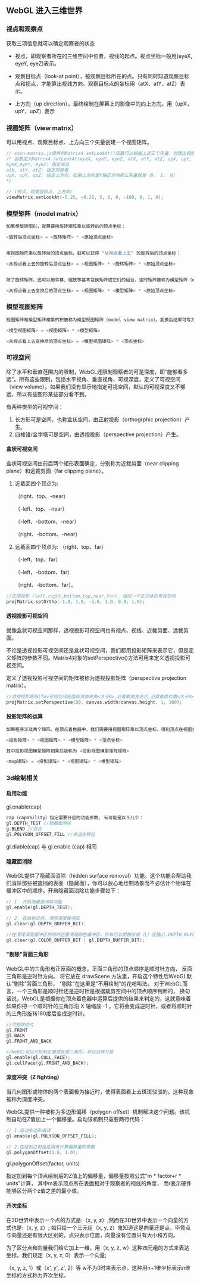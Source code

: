 ## WebGL 进入三维世界
### 视点和观察点

获取三项信息就可以确定观察者的状态

* 视点，即观察者所在的三维空间中位置，视线的起点。视点坐标一般用(eyeX, eyeY, eyeZ)表示。

* 观察目标点（look-at point），被观察目标所在的点。只有同时知道观察目标点和视点，才能算出视线方向。观察目标点的坐标用（atX、atY、atZ）表示。

* 上方向（up direction），最终绘制在屏幕上的影像中的向上方向。用（upX，upY，upZ）表示



### 视图矩阵（view matrix）

可以用视点、观察目标点、上方向三个矢量创建一个视图矩阵。
```c
// coun-matrix.js提供的Matrix4.setLookAt()函数可以根据上述三个矢量，创建出视图矩阵。
/* 函数定义Matrix4.setLookAt(eyeX, eyeY, eyeZ, atX, atY, atZ, upX, upY, upZ)。参数：
eyeX,eyeY, eyeZ: 指定视点
atX, atY, atZ: 指定观察者
upX, upY, upZ: 指定上方向，如果上方向是Y轴正方向那么矢量就是（0， 1， 0）
*/

// (视点，观察目标点，上方向)
viewMatrix.setLookAt(-0.25, -0.25, 5, 0, 0, -100, 0, 1, 0);
```



### 模型矩阵（model matrix）

```c
如果想旋转图形，就需要用旋转矩阵乘以旋转前的顶点坐标：

<旋转后顶点坐标> = <旋转矩阵> * <原始顶点坐标>


用视图矩阵乘以旋转后的顶点坐标，就可以获得 "从视点看上去" 的旋转后的顶点坐标：

<从视点看上去的旋转后顶点坐标> = <视图矩阵> * <旋转矩阵> * <原始顶点坐标>


除了旋转矩阵，还可以用平移、缩放等基本变换矩阵或它们的组合，这时矩阵被称为模型矩阵（model matrix）。这样就可以写成：

<从视点看上去变换后的顶点坐标> = <视图矩阵> * <模型矩阵> * <原始顶点坐标>
```



### 模型视图矩阵

```c
视图矩阵和模型矩阵相乘的积被称为模型视图矩阵（model view matrix）。变换后结果可写为：

<模型视图矩阵> = <视图矩阵> * <模型矩阵>

<从视点看上去变换后的顶点坐标> = <模型视图矩阵> * <顶点坐标>
```



### 可视空间

除了水平和垂直范围内的限制，WebGL还限制观察者的可是深度，即“能够看多远”。所有这些限制，包括水平视角、垂直视角、可视深度，定义了可视空间（view volume）。如果我们没有显示地指定可视空间，默认的可视深度又不够远，所以有些图形某些部分看不到。

有两种类型的可视空间：

1. 长方形可是空间，也称盒状空间，由正射投影（orthogrphic projection）产生。
2. 四棱锥/金字塔可是空间，由透视投影（perspective projection）产生。



#### 盒状可视空间

盒状可视空间由前后两个矩形表面确定，分别称为近裁剪面（near clipping plane）和远裁剪面（far clipping plane）。

1. 近截面四个顶点为:

   （right、top、-near）

   （-left、top、-near）

   （-left、-bottom，-near）

   （right、-bottom、-near）

2. 远截面四个顶点为:
   （right、top、far）

   （-left、top、far）

   （-left，-bottom、far）

   （right、-bottom、far）。

```c
//正视投影 (left,right,bottom,top,near,far), 组成一个正方体的可视空间 
projMatrix.setOrtho(-1.0, 1.0, -1.0, 1.0, 0.0, 1.0);
```



#### 透视投影可视空间

就像盒状可视空间那样，透视投影可视空间也有视点、视线、近裁剪面、远裁剪面。

不论是透视投影可视空间还是盒状可视空间，我们都用投影矩阵来表示它，但是定义矩阵的参数不同。Matrix4对象的setPerspective()方法可用来定义透视投影可视空间。

定义了透视投影可视空间的矩阵被称为透视投影矩阵（perspective projection matrix）。
```c
//透视投影矩阵(fov可视空间底面和顶面夹角<大于0>,近裁截面宽高比,近裁截面位置<大于0>,远裁截面位置<大于0>)
projMatrix.setPerspective(30, canvas.width/canvas.height, 1, 100);
```



#### 投影矩阵的运算

```c
如果程序涉及两个矩阵。在顶点着色器中，我们需要用视图矩阵乘以顶点坐标，得到顶点在视图坐标系下的坐标，再左乘投影矩阵并赋值给gl_Position。计算过程如下：

<投影矩阵> * <视图矩阵> * <模型矩阵> * <顶点坐标>

其中投影视图模型矩阵相乘后被称为 <投影视图模型矩阵矩阵>

<mvp矩阵> = <投影矩阵> * <视图矩阵> * <模型矩阵>
```



### 3d绘制相关

#### 启用功能 

gl.enable(cap) 

```c
cap（capability）指定需要开启的功能参数, 有可能是以下几个：
gl.DEPTH_TEST //隐藏面消除
g.BLEND //混合
gl.POLYGON_OFFSET_FILL //多边形移位
```

gl.diable(cap) 与 gl.enable (cap) 相同



#### 隐藏面消除

WebGL提供了隐藏面消除（hidden surface removal）功能。这个功能会帮助我们消除那些被遮挡的表面（隐藏面），你可以放心地绘制场景而不必估计个物体在缓冲区中的顺序。开启隐藏面消除功能步骤如下：

```c
// 1. 开启隐藏面消除功能
gl.enable(gl.DEPTH_TEST);

// 2. 在绘制之前，清除深度缓冲区
gl.clear(gl.DEPTH_BUFFER_BIT);

//在清理深度缓冲区的同时还要清理颜色缓冲区，所有可以用按位或（|）连接gl.DEPTH_BUFFER_BIT和gl.COLOR_BUFFER_BIT:
gl.clear(gl.COLOR_BUFFER_BIT | gl.DEPTH_BUFFER_BIT);
```



#### "剔除"背面三角形

WebGL中的三角形有正反面的概念，正面三角形的顶点顺序是顺时针方向， 反面三角形是逆时针方向。
将它放在 drawScene 方法里，开启这个特性后WebGL默认"剔除"背面三角形， "剔除"在这里是"不用绘制"的花哨叫法。
对于WebGL而言，一个三角形是顺时针还是逆时针是根据裁剪空间中的顶点顺序判断的， 换句话说，WebGL是根据你在顶点着色器中运算后提供的结果来判定的，这就意味着如果你把一个顺时针的三角形沿 X 轴缩放 -1 ，它将会变成逆时针，或者将顺时针的三角形旋转180度后变成逆时针。

```c
//可剔除的片
gl.FRONT
gl.BACK
gl.FRONT_AND_BACK

//WebGL可以只绘制正面或反面三角形，可以这样开启
gl.enable(gl.CULL_FACE);
gl.cullFace(gl.FRONT_AND_BACK);
```



#### 深度冲突（Z fighting）

当几何图形或物体的两个表面极为接近时，使得表面看上去斑斑驳驳的。这种现象被称为深度冲突。

WebGL提供一种被称为多边形偏移（polygon offset）机制解决这个问题。该机制自动在Z值加上一个偏移量。启动该机制只需要两行代码：

```c
// 1.启动多边形编译
gl.enable(gl.POLYGON_OFFSET_FILL);

// 2.在绘制之前指定用来计算偏移量的参数
gl.polygonOffset(1.0, 1.0);
```

gl.polygonOffset(factor, units)

指定加到每个顶点绘制后的Z值上的偏移量，偏移量按照公式"m \* factor+r \* units"计算，
其中m表示顶点所在表面相对于观察者的视线的角度，
而r表示硬件能够区分两个z值之差的最小值。



#### 齐次坐标

在3D世界中表示一个点的方式是:（x, y, z）;然而在3D世界中表示一个向量的方式也是:（x, y, z）;
如只给一个三元组（x, y, z）鬼知道这是向量还是点，毕竟点与向量还是有很大区别的，点只表示位置，向量没有位置只有大小和方向。



为了区分点和向量我们给它加上一维，用（x, y, z, w）这种四元组的方式来表达坐标，我们规定（x, y, z, 0）表示一个向量;

（x, y, z, 1）或（x', y', z', 2）等 w不为0时来表示点。这种用n+1维坐标表示n维坐标的方式称为齐次坐标。



